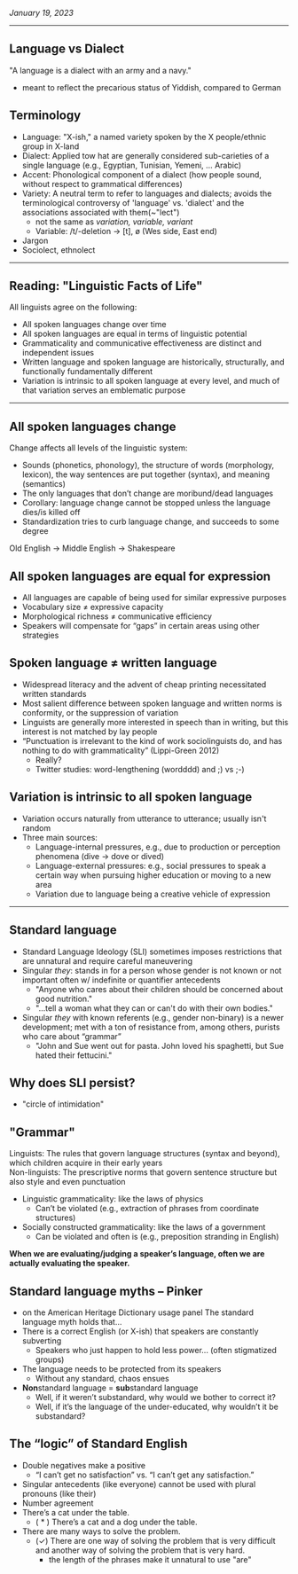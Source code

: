 *January 19, 2023*

---

## Language vs Dialect
"A language is a dialect with an army and a navy."
- meant to reflect the precarious status of Yiddish, compared to German

## Terminology
- Language: "X-ish," a named variety spoken by the X people/ethnic group in X-land
- Dialect: Applied tow hat are generally considered sub-carieties of a single language (e.g., Egyptian, Tunisian, Yemeni, … Arabic)
- Accent: Phonological component of a dialect (how people sound, without respect to grammatical differences)
- Variety: A neutral term to refer to languages and dialects; avoids the terminological controversy of 'language' vs. 'dialect' and the associations associated with them(~"lect")
	- not the same as *variation, variable, variant*
	- Variable: /t/-deletion -> [t], ø (Wes side, East end)
- Jargon
- Sociolect, ethnolect

---

## Reading: "Linguistic Facts of Life"
All linguists agree on the following:
- All spoken languages change over time
- All spoken languages are equal in terms of linguistic potential
- Grammaticality and communicative effectiveness are distinct and independent issues
- Written language and spoken language are historically, structurally, and functionally fundamentally different
- Variation is intrinsic to all spoken language at every level, and much of that variation serves an emblematic purpose

---

## All spoken languages change
Change affects all levels of the linguistic system:
- Sounds (phonetics, phonology), the structure of words (morphology, lexicon), the way sentences are put together (syntax), and meaning (semantics)
- The only languages that don’t change are moribund/dead languages
- Corollary: language change cannot be stopped unless the language dies/is killed off
- Standardization tries to curb language change, and succeeds to some degree

Old English -> Middle English -> Shakespeare

## All spoken languages are equal for expression
- All languages are capable of being used for similar expressive purposes
- Vocabulary size ≠ expressive capacity
- Morphological richness ≠ communicative efficiency
- Speakers will compensate for “gaps” in certain areas using other strategies

## Spoken language ≠ written language  
- Widespread literacy and the advent of cheap printing necessitated written standards
- Most salient difference between spoken language and written norms is conformity, or the suppression of variation
- Linguists are generally more interested in speech than in writing, but this interest is not matched by lay people
- “Punctuation is irrelevant to the kind of work sociolinguists do, and has nothing to do with grammaticality” (Lippi-Green 2012)
	- Really?
	- Twitter studies: word-lengthening (wordddd) and ;) vs ;-)

## Variation is intrinsic to all spoken language
- Variation occurs naturally from utterance to utterance; usually isn't random
- Three main sources:
	- Language-internal pressures, e.g., due to production or perception phenomena (dive -> dove or dived)
	- Language-external pressures: e.g., social pressures to speak a certain way when pursuing higher education or moving to a new area
	- Variation due to language being a creative vehicle of expression

---

## Standard language
- Standard Language Ideology (SLI) sometimes imposes restrictions that are unnatural and require careful maneuvering
- Singular *they*: stands in for a person whose gender is not known or not important often w/ indefinite or quantifier antecedents
	- "Anyone who cares about their children should be concerned about good nutrition."
	- "…tell a woman what they can or can't do with their own bodies."
- Singular *they* with known referents (e.g., gender non-binary) is a newer development; met with a ton of resistance from, among others, purists who care about “grammar”
	- "John and Sue went out for pasta. John loved his spaghetti, but Sue hated their fettucini."
## Why does SLI persist?
- "circle of intimidation"

## "Grammar"
Linguists: The rules that govern language structures (syntax and beyond), which children acquire in their early years  
Non-linguists: The prescriptive norms that govern sentence structure but also style and even punctuation  

- Linguistic grammaticality: like the laws of physics
	- Can’t be violated (e.g., extraction of phrases from coordinate structures)
- Socially constructed grammaticality: like the laws of a government
	- Can be violated and often is (e.g., preposition stranding in English)  

**When we are evaluating/judging a speaker’s language, often we are actually evaluating the speaker.**

## Standard language myths – Pinker
- on the American Heritage Dictionary usage panel
The standard language myth holds that…
- There is a correct English (or X-ish) that speakers are constantly subverting
	- Speakers who just happen to hold less power... (often stigmatized groups)
- The language needs to be protected from its speakers
	- Without any standard, chaos ensues
- **Non**standard language = **sub**standard language
	- Well, if it weren’t substandard, why would we bother to correct it?
	- Well, if it’s the language of the under-educated, why wouldn’t it be substandard?

## The “logic” of Standard English  
- Double negatives make a positive
	- “I can’t get no satisfaction” vs. “I can’t get any satisfaction.”  
- Singular antecedents (like everyone) cannot be used with plural pronouns (like their)
- Number agreement
- There’s a cat under the table.
	- ( * ) There’s a cat and a dog under the table.
- There are many ways to solve the problem.
	- (✓) There are one way of solving the problem that is very difficult and another way of solving the problem that is very hard.
		- the length of the phrases make it unnatural to use "are"